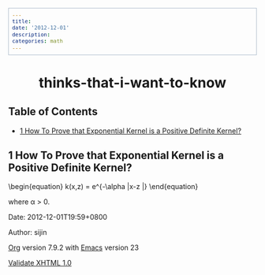 ```yaml
---
title: 
date: '2012-12-01'
description:
categories: math
---
```



<?xml version="1.0" encoding="utf-8"?>
<!DOCTYPE html PUBLIC "-//W3C//DTD XHTML 1.0 Strict//EN"
               "http://www.w3.org/TR/xhtml1/DTD/xhtml1-strict.dtd">
<html xmlns="http://www.w3.org/1999/xhtml" lang="en" xml:lang="en">
<head>
<title>thinks-that-i-want-to-know</title>
<meta http-equiv="Content-Type" content="text/html;charset=utf-8"/>
<meta name="title" content="thinks-that-i-want-to-know"/>
<meta name="generator" content="Org-mode"/>
<meta name="generated" content="2012-12-01T19:59+0800"/>
<meta name="author" content="sijin"/>
<meta name="description" content=""/>
<meta name="keywords" content=""/>
<style type="text/css">
 <!--/*--><![CDATA[/*><!--*/
  html { font-family: Times, serif; font-size: 12pt; }
  .title  { text-align: center; }
  .todo   { color: red; }
  .done   { color: green; }
  .tag    { background-color: #add8e6; font-weight:normal }
  .target { }
  .timestamp { color: #bebebe; }
  .timestamp-kwd { color: #5f9ea0; }
  .right  {margin-left:auto; margin-right:0px;  text-align:right;}
  .left   {margin-left:0px;  margin-right:auto; text-align:left;}
  .center {margin-left:auto; margin-right:auto; text-align:center;}
  p.verse { margin-left: 3% }
  pre {
	border: 1pt solid #AEBDCC;
	background-color: #F3F5F7;
	padding: 5pt;
	font-family: courier, monospace;
        font-size: 90%;
        overflow:auto;
  }
  table { border-collapse: collapse; }
  td, th { vertical-align: top;  }
  th.right  { text-align:center;  }
  th.left   { text-align:center;   }
  th.center { text-align:center; }
  td.right  { text-align:right;  }
  td.left   { text-align:left;   }
  td.center { text-align:center; }
  dt { font-weight: bold; }
  div.figure { padding: 0.5em; }
  div.figure p { text-align: center; }
  div.inlinetask {
    padding:10px;
    border:2px solid gray;
    margin:10px;
    background: #ffffcc;
  }
  textarea { overflow-x: auto; }
  .linenr { font-size:smaller }
  .code-highlighted {background-color:#ffff00;}
  .org-info-js_info-navigation { border-style:none; }
  #org-info-js_console-label { font-size:10px; font-weight:bold;
                               white-space:nowrap; }
  .org-info-js_search-highlight {background-color:#ffff00; color:#000000;
                                 font-weight:bold; }
  /*]]>*/-->
</style>
<script type="text/javascript">
/*
@licstart  The following is the entire license notice for the
JavaScript code in this tag.

Copyright (C) 2012  Free Software Foundation, Inc.

The JavaScript code in this tag is free software: you can
redistribute it and/or modify it under the terms of the GNU
General Public License (GNU GPL) as published by the Free Software
Foundation, either version 3 of the License, or (at your option)
any later version.  The code is distributed WITHOUT ANY WARRANTY;
without even the implied warranty of MERCHANTABILITY or FITNESS
FOR A PARTICULAR PURPOSE.  See the GNU GPL for more details.

As additional permission under GNU GPL version 3 section 7, you
may distribute non-source (e.g., minimized or compacted) forms of
that code without the copy of the GNU GPL normally required by
section 4, provided you include this license notice and a URL
through which recipients can access the Corresponding Source.


@licend  The above is the entire license notice
for the JavaScript code in this tag.
*/
<!--/*--><![CDATA[/*><!--*/
 function CodeHighlightOn(elem, id)
 {
   var target = document.getElementById(id);
   if(null != target) {
     elem.cacheClassElem = elem.className;
     elem.cacheClassTarget = target.className;
     target.className = "code-highlighted";
     elem.className   = "code-highlighted";
   }
 }
 function CodeHighlightOff(elem, id)
 {
   var target = document.getElementById(id);
   if(elem.cacheClassElem)
     elem.className = elem.cacheClassElem;
   if(elem.cacheClassTarget)
     target.className = elem.cacheClassTarget;
 }
/*]]>*///-->
</script>
<script type="text/javascript" src="http://orgmode.org/mathjax/MathJax.js">
/**
 *
 * @source: http://orgmode.org/mathjax/MathJax.js
 *
 * @licstart  The following is the entire license notice for the
 *  JavaScript code in http://orgmode.org/mathjax/MathJax.js.
 *
 * Copyright (C) 2012  MathJax
 *
 * Licensed under the Apache License, Version 2.0 (the "License");
 * you may not use this file except in compliance with the License.
 * You may obtain a copy of the License at
 *
 *     http://www.apache.org/licenses/LICENSE-2.0
 *
 * Unless required by applicable law or agreed to in writing, software
 * distributed under the License is distributed on an "AS IS" BASIS,
 * WITHOUT WARRANTIES OR CONDITIONS OF ANY KIND, either express or implied.
 * See the License for the specific language governing permissions and
 * limitations under the License.
 *
 * @licend  The above is the entire license notice
 * for the JavaScript code in http://orgmode.org/mathjax/MathJax.js.
 *
 */

/*
@licstart  The following is the entire license notice for the
JavaScript code below.

Copyright (C) 2012  Free Software Foundation, Inc.

The JavaScript code below is free software: you can
redistribute it and/or modify it under the terms of the GNU
General Public License (GNU GPL) as published by the Free Software
Foundation, either version 3 of the License, or (at your option)
any later version.  The code is distributed WITHOUT ANY WARRANTY;
without even the implied warranty of MERCHANTABILITY or FITNESS
FOR A PARTICULAR PURPOSE.  See the GNU GPL for more details.

As additional permission under GNU GPL version 3 section 7, you
may distribute non-source (e.g., minimized or compacted) forms of
that code without the copy of the GNU GPL normally required by
section 4, provided you include this license notice and a URL
through which recipients can access the Corresponding Source.


@licend  The above is the entire license notice
for the JavaScript code below.
*/
<!--/*--><![CDATA[/*><!--*/
    MathJax.Hub.Config({
        // Only one of the two following lines, depending on user settings
        // First allows browser-native MathML display, second forces HTML/CSS
        //  config: ["MMLorHTML.js"], jax: ["input/TeX"],
            jax: ["input/TeX", "output/HTML-CSS"],
        extensions: ["tex2jax.js","TeX/AMSmath.js","TeX/AMSsymbols.js",
                     "TeX/noUndefined.js"],
        tex2jax: {
            inlineMath: [ ["\\(","\\)"] ],
            displayMath: [ ['$$','$$'], ["\\[","\\]"], ["\\begin{displaymath}","\\end{displaymath}"] ],
            skipTags: ["script","noscript","style","textarea","pre","code"],
            ignoreClass: "tex2jax_ignore",
            processEscapes: false,
            processEnvironments: true,
            preview: "TeX"
        },
        showProcessingMessages: true,
        displayAlign: "center",
        displayIndent: "2em",

        "HTML-CSS": {
             scale: 100,
             availableFonts: ["STIX","TeX"],
             preferredFont: "TeX",
             webFont: "TeX",
             imageFont: "TeX",
             showMathMenu: true,
        },
        MMLorHTML: {
             prefer: {
                 MSIE:    "MML",
                 Firefox: "MML",
                 Opera:   "HTML",
                 other:   "HTML"
             }
        }
    });
/*]]>*///-->
</script>
</head>
<body>

<div id="preamble">

</div>

<div id="content">
<h1 class="title">thinks-that-i-want-to-know</h1>


<div id="table-of-contents">
<h2>Table of Contents</h2>
<div id="text-table-of-contents">
<ul>
<li><a href="#sec-1">1 How To Prove that Exponential Kernel is a Positive Definite Kernel?</a></li>
</ul>
</div>
</div>

<div id="outline-container-1" class="outline-2">
<h2 id="sec-1"><span class="section-number-2">1</span> How To Prove that Exponential Kernel is a Positive Definite Kernel?</h2>
<div class="outline-text-2" id="text-1">


\begin{equation}
k(x,z) = e^{-\alpha \|x-z \|}
\end{equation} 
<p>
where &alpha; &gt; 0.
</p>
</div>
</div>
</div>

<div id="postamble">
<p class="date">Date: 2012-12-01T19:59+0800</p>
<p class="author">Author: sijin</p>
<p class="creator"><a href="http://orgmode.org">Org</a> version 7.9.2 with <a href="http://www.gnu.org/software/emacs/">Emacs</a> version 23</p>
<a href="http://validator.w3.org/check?uri=referer">Validate XHTML 1.0</a>

</div>
</body>
</html>

